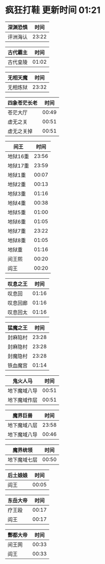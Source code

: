 # 疯狂打鞋 更新时间 01:21

| 深渊恐惧   | 时间    |
|--------|-------|
| 评洲海认 | 23:22 |

| 古代霸主   | 时间    |
|--------|-------|
| 古代皇陵 | 01:02 |

| 无相天魔   | 时间    |
|--------|-------|
| 无相炼狱 | 23:32 |

| 四象苍茫长老   | 时间    |
|--------|-------|
| 苍茫大厅 | 00:49 |
| 虚无之关 | 00:51 |
| 虚无之关掉 | 00:51 |

| 间王   | 时间    |
|--------|-------|
| 地狱16重 | 23:56 |
| 地狱17重 | 23:59 |
| 地狱1重 | 00:07 |
| 地狱2重 | 00:13 |
| 地狱3重 | 01:16 |
| 地狱4重 | 00:38 |
| 地狱5重 | 01:00 |
| 地狱6重 | 01:05 |
| 地狱7重 | 23:22 |
| 地狱8重 | 01:05 |
| 地狱重 | 01:16 |
| 间王熙 | 00:20 |
| 阎王 | 00:20 |

| 叹息之王   | 时间    |
|--------|-------|
| 叹息回 | 01:16 |
| 叹息回廊 | 01:16 |
| 叹息回太 | 01:16 |

| 猛魔之王   | 时间    |
|--------|-------|
| 封麻陷村 | 23:28 |
| 封麻隐村 | 23:28 |
| 封魔隐村 | 23:28 |
| 铁血魔宫 | 01:14 |

| 鬼火人马   | 时间    |
|--------|-------|
| 地下魔域八导 | 00:51 |
| 地下魔域作层 | 00:51 |

| 魔界巨兽   | 时间    |
|--------|-------|
| 地下魔域八层 | 23:58 |
| 地下魔域八导 | 00:46 |

| 魔界统领   | 时间    |
|--------|-------|
| 地下魔域七层 | 00:50 |

| 后土娘娘   | 时间    |
|--------|-------|
| 阎王 | 00:05 |

| 东岳大帝   | 时间    |
|--------|-------|
| 疗王殴 | 00:17 |
| 阎王 | 00:17 |

| 酆都大帝   | 时间    |
|--------|-------|
| 间王网 | 00:33 |
| 阎王 | 00:33 |